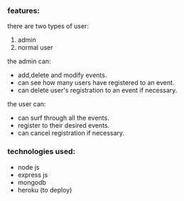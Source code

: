 ### features:

there are two types of user:

1. admin
2. normal user

the admin can:

- add,delete and modify events.
- can see how many users have registered to an event.
- can delete user's registration to an event if necessary.

the user can:

- can surf through all the events.
- register to their desired events.
- can cancel registration if necessary.

### technologies used:

- node js
- express js
- mongodb
- heroku (to deploy)
